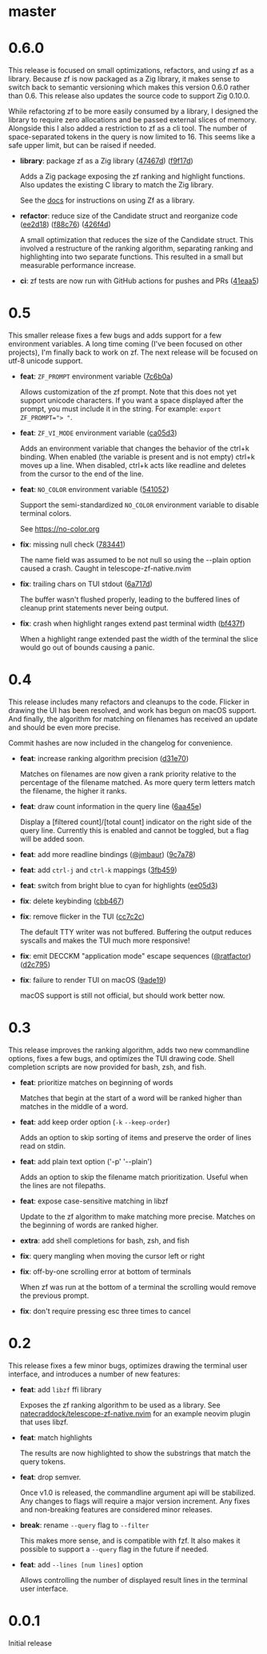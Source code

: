 # master

# 0.6.0

This release is focused on small optimizations, refactors, and using zf as a library. Because zf is now packaged as a Zig library, it makes sense to switch back to semantic versioning which makes this version 0.6.0 rather than 0.6. This release also updates the source code to support Zig 0.10.0.

While refactoring zf to be more easily consumed by a library, I designed the library to require zero allocations and be passed external slices of memory. Alongside this I also added a restriction to zf as a cli tool. The number of space-separated tokens in the query is now limited to 16. This seems like a safe upper limit, but can be raised if needed.

* **library**: package zf as a Zig library
  ([47467d](https://github.com/natecraddock/zf/commit/47467d))
  ([f9f17d](https://github.com/natecraddock/zf/commit/f9f17d))

  Adds a Zig package exposing the zf ranking and highlight functions. Also updates the existing C library to match the Zig library.

  See the [docs](https://github.com/natecraddock/zf/blob/master/doc/zf.md) for instructions on using Zf as a library.

* **refactor**: reduce size of the Candidate struct and reorganize code
  ([ee2d18](https://github.com/natecraddock/zf/commit/ee2d18))
  ([f88c76](https://github.com/natecraddock/zf/commit/f88c76))
  ([426f4d](https://github.com/natecraddock/zf/commit/426f4d))

  A small optimization that reduces the size of the Candidate struct. This involved a restructure of the ranking algorithm, separating ranking and highlighting into two separate functions. This resulted in a small but measurable performance increase.

* **ci**: zf tests are now run with GitHub actions for pushes and PRs
  ([41eaa5](https://github.com/natecraddock/zf/commit/41eaa5))

# 0.5

This smaller release fixes a few bugs and adds support for a few environment variables.
A long time coming (I've been focused on other projects), I'm finally back to work on zf. The next release will be focused on utf-8 unicode support.

* **feat**: `ZF_PROMPT` environment variable
  ([7c6b0a](https://github.com/natecraddock/zf/commit/7c6b0a))

  Allows customization of the zf prompt. Note that this does not yet support
  unicode characters. If you want a space displayed after the prompt, you must
  include it in the string. For example: `export ZF_PROMPT="> "`.

* **feat**: `ZF_VI_MODE` environment variable
  ([ca05d3](https://github.com/natecraddock/zf/commit/ca05d3))

  Adds an environment variable that changes the behavior of the ctrl+k
  binding. When enabled (the variable is present and is not empty) ctrl+k
  moves up a line. When disabled, ctrl+k acts like readline and deletes
  from the cursor to the end of the line.

* **feat**: `NO_COLOR` environment variable
  ([541052](https://github.com/natecraddock/zf/commit/541052))

  Support the semi-standardized `NO_COLOR` environment variable to disable
  terminal colors.

  See https://no-color.org

* **fix**: missing null check
  ([783441](https://github.com/natecraddock/zf/commit/783441b))

  The name field was assumed to be not null so using the --plain option caused
  a crash. Caught in telescope-zf-native.nvim

* **fix**: trailing chars on TUI stdout
  ([6a717d](https://github.com/natecraddock/zf/commit/6a717d19))

  The buffer wasn't flushed properly, leading to the buffered lines of cleanup
  print statements never being output.

* **fix**: crash when highlight ranges extend past terminal width
  ([bf437f](https://github.com/natecraddock/zf/commit/bf437f))

  When a highlight range extended past the width of the terminal the slice
  would go out of bounds causing a panic.

# 0.4

This release includes many refactors and cleanups to the code. Flicker in
drawing the UI has been resolved, and work has begun on macOS support. And
finally, the algorithm for matching on filenames has received an update and
should be even more precise.

Commit hashes are now included in the changelog for convenience.

* **feat**: increase ranking algorithm precision
  ([d31e70](https://github.com/natecraddock/zf/commit/d31e70))

  Matches on filenames are now given a rank priority relative to the percentage
  of the filename matched. As more query term letters match the filename, the
  higher it ranks.

* **feat**: draw count information in the query line
  ([6aa45e](https://github.com/natecraddock/zf/commit/6aa45e))

  Display a [filtered count]/[total count] indicator on the right side of the
  query line. Currently this is enabled and cannot be toggled, but a flag will
  be added soon.

* **feat**: add more readline bindings ([@jmbaur](https://github.com/jmbaur))
  ([9c7a78](https://github.com/natecraddock/zf/commit/9c7a78))

* **feat**: add `ctrl-j` and `ctrl-k` mappings
  ([3fb459](https://github.com/natecraddock/zf/commit/3fb459))

* **feat**: switch from bright blue to cyan for highlights
  ([ee05d3](https://github.com/natecraddock/zf/commit/ee05d3))

* **fix**: delete keybinding
  ([cbb467](https://github.com/natecraddock/zf/commit/cbb467))

* **fix**: remove flicker in the TUI
  ([cc7c2c](https://github.com/natecraddock/zf/commit/cc7c2c))

  The default TTY writer was not buffered. Buffering the output reduces syscalls
  and makes the TUI much more responsive!

* **fix**: emit DECCKM "application mode" escape sequences
  ([@ratfactor](https://github.com/ratfactor))
  ([d2c795](https://github.com/natecraddock/zf/commit/d2c795))

* **fix**: failure to render TUI on macOS
  ([9ade19](https://github.com/natecraddock/zf/commit/9ade19))

  macOS support is still not official, but should work better now.

# 0.3

This release improves the ranking algorithm, adds two new commandline options,
fixes a few bugs, and optimizes the TUI drawing code. Shell completion scripts
are now provided for bash, zsh, and fish.

* **feat**: prioritize matches on beginning of words

  Matches that begin at the start of a word will be ranked higher than matches
  in the middle of a word.

* **feat**: add keep order option (`-k` `--keep-order`)

  Adds an option to skip sorting of items and preserve the order of lines read
  on stdin.

* **feat**: add plain text option ('-p' '--plain')

  Adds an option to skip the filename match prioritization. Useful when the
  lines are not filepaths.

* **feat**: expose case-sensitive matching in libzf

  Update to the zf algorithm to make matching more precise. Matches on the
  beginning of words are ranked higher.

* **extra**: add shell completions for bash, zsh, and fish

* **fix**: query mangling when moving the cursor left or right

* **fix**: off-by-one scrolling error at bottom of terminals

  When zf was run at the bottom of a terminal the scrolling would remove the
  previous prompt.

* **fix**: don't require pressing esc three times to cancel

# 0.2

This release fixes a few minor bugs, optimizes drawing the terminal user
interface, and introduces a number of new features:

* **feat**: add `libzf` ffi library

  Exposes the zf ranking algorithm to be used as a library. See
  [natecraddock/telescope-zf-native.nvim](https://github.com/natecraddock/telescope-zf-native.nvim)
  for an example neovim plugin that uses libzf.

* **feat**: match highlights

  The results are now highlighted to show the substrings that match the query
  tokens.

* **feat**: drop semver.

  Once v1.0 is released, the commandline argument api will be stabilized. Any
  changes to flags will require a major version increment. Any fixes and
  non-breaking features are considered minor releases.

* **break**: rename `--query` flag to `--filter`

  This makes more sense, and is compatible with fzf. It also makes it possible
  to support a `--query` flag in the future if needed.

* **feat**: add `--lines [num lines]` option

  Allows controlling the number of displayed result lines in the terminal user
  interface.

# 0.0.1

Initial release
